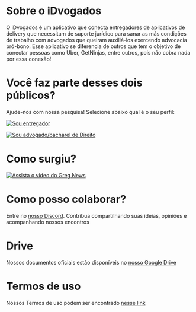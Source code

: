 # Sobre o iDvogados
O iDvogados é um aplicativo que conecta entregadores de aplicativos de delivery que necessitam de suporte jurídico para sanar as más condições de trabalho com advogados que queiram auxiliá-los exercendo advocacia pró-bono. Esse aplicativo se diferencia de outros que tem o objetivo de conectar pessoas como Uber, GetNinjas, entre outros, pois não cobra nada por essa conexão!

# Você faz parte desses dois públicos? 
Ajude-nos com nossa pesquisa! Selecione abaixo qual é o seu perfil:

[![Sou entregador](https://iili.io/J0ND8l.png)](https://forms.gle/LVPZmNX79tz5sY1o9)

[![Sou advogado/bacharel de Direito](https://iili.io/J0OQx1.png)](https://forms.gle/uTdaiD3MTT9cAETF6)

# Como surgiu?
[![Assista o vídeo do Greg News](https://iili.io/JarXJj.png)](https://youtu.be/v3B9w6wWNQA?t=1862) 

# Como posso colaborar?
Entre no [nosso Discord](https://discord.gg/b5a7Pct). Contribua compartilhando suas ideias, opiniões e acompanhando nossos encontros

# Drive
Nossos documentos oficiais estão disponíveis no [nosso Google Drive](https://drive.google.com/open?id=1ViXEGXaqolB2hwR5xazHvXEjQAlPupgj)

<!--
# Código de conduta
Nosso código de conduta pode ser encontrado [nesse link](code-of-conduct/)
-->
# Termos de uso
Nossos Termos de uso podem ser encontrado [nesse link](http://www.idvogados.org/termos-de-uso/)
